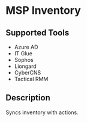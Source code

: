 # MSP Inventory

## Supported Tools
- Azure AD
- IT Glue
- Sophos
- Liongard
- CyberCNS
- Tactical RMM

## Description

Syncs inventory with actions.

